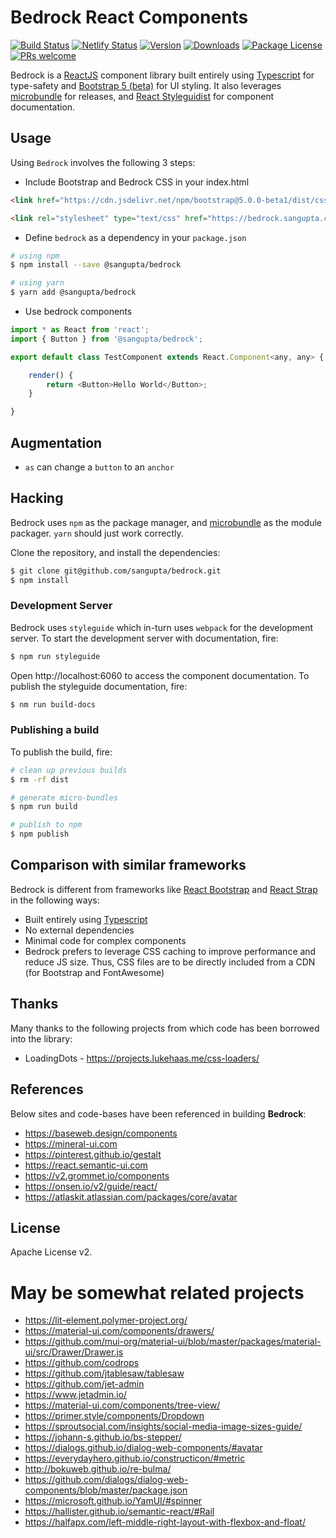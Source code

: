 # Bedrock React Components

[![Build Status][travis-badge]][travis-url]
[![Netlify Status][netlify-badge]][netlify-url]
[![Version][version-badge]][version-url]
[![Downloads][downloads-badge]][downloads-url]
[![Package License][license-badge]][license-url]
[![PRs welcome][pr-badge]][pr-url]

Bedrock is a [ReactJS][reactjs] component library built entirely using [Typescript][typescript] for type-safety and [Bootstrap 5 (beta)][bootstrap] for UI styling. It also leverages [microbundle][microbundle] for releases, and [React Styleguidist][styleguidist] for component documentation.

## Usage

Using `Bedrock` involves the following 3 steps:

* Include Bootstrap and Bedrock CSS in your index.html

```html
<link href="https://cdn.jsdelivr.net/npm/bootstrap@5.0.0-beta1/dist/css/bootstrap.min.css" rel="stylesheet" integrity="sha384-giJF6kkoqNQ00vy+HMDP7azOuL0xtbfIcaT9wjKHr8RbDVddVHyTfAAsrekwKmP1" crossorigin="anonymous">

<link rel="stylesheet" type="text/css" href="https://bedrock.sangupta.com/assets/css/bedrock.css">
```

* Define `bedrock` as a dependency in your `package.json`

```sh
# using npm
$ npm install --save @sangupta/bedrock

# using yarn
$ yarn add @sangupta/bedrock
```
* Use bedrock components

```js
import * as React from 'react';
import { Button } from '@sangupta/bedrock';

export default class TestComponent extends React.Component<any, any> {

    render() {
        return <Button>Hello World</Button>;
    }

}
```

## Augmentation

* `as` can change a `button` to an `anchor`

## Hacking

Bedrock uses `npm` as the package manager, and [microbundle][microbundle] as the module packager. `yarn` should just work correctly.

Clone the repository, and install the dependencies:

```sh
$ git clone git@github.com/sangupta/bedrock.git
$ npm install
```

### Development Server

Bedrock uses `styleguide` which in-turn uses `webpack` for the development
server. To start the development server with documentation, fire:

```sh
$ npm run styleguide
```

Open http://localhost:6060 to access the component documentation. To publish the styleguide documentation, fire:

```sh
$ nm run build-docs
```

### Publishing a build

To publish the build, fire:

```sh
# clean up previous builds
$ rm -rf dist

# generate micro-bundles
$ npm run build

# publish to npm
$ npm publish
```

## Comparison with similar frameworks

Bedrock is different from frameworks like [React Bootstrap][react-bootstrap] and [React Strap][reactstrap] in the following ways:

* Built entirely using [Typescript][typescript]
* No external dependencies
* Minimal code for complex components
* Bedrock prefers to leverage CSS caching to improve performance and reduce JS size. Thus, CSS files are to be directly included from a CDN (for Bootstrap and FontAwesome)

## Thanks

Many thanks to the following projects from which code has been borrowed into the library:

* LoadingDots - https://projects.lukehaas.me/css-loaders/

## References

Below sites and code-bases have been referenced in building **Bedrock**:

* https://baseweb.design/components
* https://mineral-ui.com
* https://pinterest.github.io/gestalt
* https://react.semantic-ui.com
* https://v2.grommet.io/components
* https://onsen.io/v2/guide/react/
* https://atlaskit.atlassian.com/packages/core/avatar

## License

Apache License v2.


[npm]: https://www.npmjs.com/
[travis-badge]: https://img.shields.io/travis/sangupta/bedrock.svg?style=flat-square
[travis-url]: https://travis-ci.org/sangupta/bedrock
[netlify-badge]: https://img.shields.io/netlify/a8029857-1dd5-43b6-90cf-817ec5ee925e?style=flat-square
[netlify-url]: https://app.netlify.com/sites/elastic-mcnulty-1ba012/deploys
[version-badge]: https://img.shields.io/npm/v/@sangupta/bedrock.svg?style=flat-square
[version-url]: https://github.com/sangupta/bedrock
[downloads-badge]: https://img.shields.io/npm/dm/@sangupta/bedrock.svg?style=flat-square
[downloads-url]: https://github.com/sangupta/bedrock
[license-badge]: https://img.shields.io/npm/l/@sangupta/bedrock.svg?style=flat-square
[license-url]: https://github.com/sangupta/bedrock/blob/master/LICENSE
[pr-badge]: https://img.shields.io/badge/PRs-welcome-brightgreen.svg?style=flat-square
[pr-url]: http://makeapullrequest.com
[reactjs]: https://reactjs.org/
[typescript]: https://www.typescriptlang.org/
[bootstrap]: https://getbootstrap.com/
[microbundle]: https://github.com/developit/microbundle
[react-bootstrap]: https://react-bootstrap.github.io/
[reactstrap]: https://reactstrap.github.io/
[styleguidist]: https://github.com/styleguidist/react-styleguidist


# May be somewhat related projects

* https://lit-element.polymer-project.org/
* https://material-ui.com/components/drawers/
* https://github.com/mui-org/material-ui/blob/master/packages/material-ui/src/Drawer/Drawer.js
* https://github.com/codrops
* https://github.com/jtablesaw/tablesaw
* https://github.com/jet-admin
* https://www.jetadmin.io/
* https://material-ui.com/components/tree-view/
* https://primer.style/components/Dropdown
* https://sproutsocial.com/insights/social-media-image-sizes-guide/
* https://johann-s.github.io/bs-stepper/
* https://dialogs.github.io/dialog-web-components/#avatar
* https://everydayhero.github.io/constructicon/#metric
* http://bokuweb.github.io/re-bulma/
* https://github.com/dialogs/dialog-web-components/blob/master/package.json
* https://microsoft.github.io/YamUI/#spinner
* https://hallister.github.io/semantic-react/#Rail
* https://halfapx.com/left-middle-right-layout-with-flexbox-and-float/
